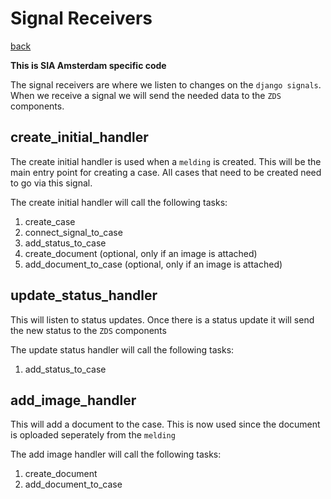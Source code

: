 # Signal Receivers

[back](./index.md)

**This is SIA Amsterdam specific code**

The signal receivers are where we listen to changes on the `django signals`.
When we receive a signal we will send the needed data to the `ZDS` components.

## create_initial_handler
The create initial handler is used when a `melding` is created. This will be the main entry point
for creating a case.
All cases that need to be created need to go via this signal.

The create initial handler will call the following tasks:
1. create_case
2. connect_signal_to_case
3. add_status_to_case
4. create_document (optional, only if an image is attached)
5. add_document_to_case (optional, only if an image is attached)


## update_status_handler
This will listen to status updates. Once there is a status update it will send the new status to
the `ZDS` components

The update status handler will call the following tasks:
1. add_status_to_case


## add_image_handler
This will add a document to the case. This is now used since the document is oploaded seperately
from the `melding`

The add image handler will call the following tasks:
1. create_document
2. add_document_to_case
